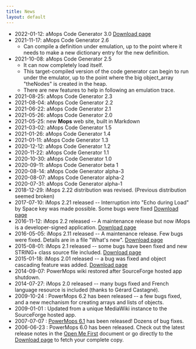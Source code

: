 ```yaml
---
title: News
layout: default
---
```


- 2022-01-12: aMops Code Generator 3.0 [Download page](https://sourceforge.net/projects/powermops/files/aMops-CG/)
- 2021-11-17: aMops Code Generator 2.6
    - Can compile a definition under emulation, up to the point where it needs to make a new dictionary entry for the new definition.
- 2021-10-08: aMops Code Generator 2.5
    - It can now completely load itself.
    - This target-compiled version of the code generator can begin to run under the emulator, up to the point where the big object_array "theNodes" is created in the heap.
    - There are new features to help in following an emulation trace.
- 2021-08-25: aMops Code Generator 2.3 
- 2021-08-04: aMops Code Generator 2.2
- 2021-06-22: aMops Code Generator 2.1
- 2021-05-26: aMops Code Generator 2.0
- 2021-05-25: new **Mops** web site, built in Markdown
- 2021-03-02: aMops Code Generator 1.5
- 2021-01-26: aMops Code Generator 1.4
- 2021-01-11: aMops Code Generator 1.3
- 2020-12-12: aMops Code Generator 1.2
- 2020-11-22: aMops Code Generator 1.1
- 2020-10-30: aMops Code Generator 1.0
- 2020-09-11: aMops Code Generator beta 1
- 2020-08-14: aMops Code Generator alpha-3
- 2020-08-07: aMops Code Generator alpha-2
- 2020-07-31: aMops Code Generator alpha-1
- 2018-12-29: iMops 2.22 distribution was revised. (Previous distribution seemed broken)
- 2017-07-10: iMops 2.21 released -- Interruption into "Echo during Load" by Space key was made possible. Some bugs were fixed [Download page](http://sourceforge.net/projects/powermops/files/iMops/)
- 2016-11-12: iMops 2.2 released -- A maintenance release but now iMops is a developer-signed application. [Download page](http://sourceforge.net/projects/powermops/files/iMops/)
- 2016-05-05: iMops 2.11 released -- A maintenance release. Few bugs were fixed. Details are in a file "What's new". [Download page](http://sourceforge.net/projects/powermops/files/iMops/)
- 2015-08-01: iMops 2.1 released -- some bugs have been fixed and new STRING+ class source file included. [Download page](http://sourceforge.net/projects/powermops/files/iMops/)
- 2015-01-18: iMops 2.01 released -- a bug was fixed and object cascading feature was added. [Download page](http://sourceforge.net/projects/powermops/files/iMops/)
- 2014-09-07: PowerMops wiki restored after SourceForge hosted app shutdown.
- 2014-07-27: iMops 2.0 released -- many bugs fixed and French language resource is included (thanks to Gérard Castagné).
- 2009-10-24 : PowerMops 6.2 has been released -- a few bugs fixed, and a new mechanism for creating arrays and lists of objects.
- 2009-01-01 : Updated from a unique MediaWiki instance to the SourceForge hosted app.
- 2007-07-07 : [PowerMops 6.1](http://sourceforge.net/project/showfiles.php?group_id=152075&package_id=168230&release_id=521463) has been released! Dozens of bug fixes.
- 2006-06-23 : PowerMops 6.0 has been released. Check out the latest release notes in the [Open Me First](/pmops/openmefirst) document or go directly to the [Download page](https://sourceforge.net/projects/powermops/files/) to fetch your complete copy.
